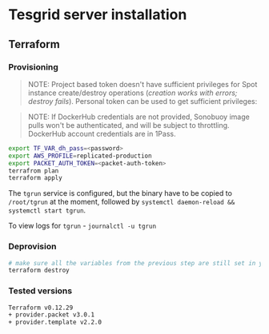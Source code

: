 # Tesgrid server installation 

## Terraform

### Provisioning

> NOTE: Project based token doesn't have sufficient privileges for Spot instance create/destroy operations (*creation works with errors; destroy fails*). Personal token can be used to get sufficient privileges:

> NOTE: If DockerHub credentials are not provided, Sonobuoy image pulls won't be authenticated, and will be subject to throttling. DockerHub account credentials are in 1Pass.

```bash
export TF_VAR_dh_pass=<password>
export AWS_PROFILE=replicated-production
export PACKET_AUTH_TOKEN=<packet-auth-token>
terrafrom plan
terraform apply
```

The `tgrun` service is configured, but the binary have to be copied to `/root/tgrun` at the moment, followed by `systemctl daemon-reload && systemctl start tgrun`.

To view logs for `tgrun` - `journalctl -u tgrun`

### Deprovision
```bash
# make sure all the variables from the previous step are still set in your env
terraform destroy
```

### Tested versions
```bash
Terraform v0.12.29
+ provider.packet v3.0.1
+ provider.template v2.2.0
```
